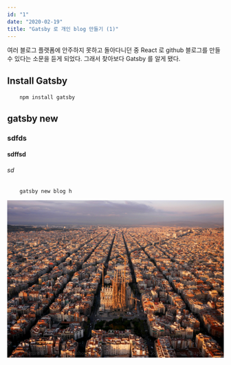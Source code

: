 ```yaml
---
id: "1"
date: "2020-02-19"
title: "Gatsby 로 개인 blog 만들기 (1)"
---
```


여러 블로그 플랫폼에 안주하지 못하고 돌아다니던 중 React 로 github 블로그를 만들 수 있다는 소문을 듣게 되었다. 그래서 찾아보다 Gatsby 를 알게 됐다.

## Install Gatsby

```
    npm install gatsby
```

## gatsby new

### sdfds

#### sdffsd

###### sd
```
    gatsby new blog h
```

![sss](./2r58ajb.jpg)